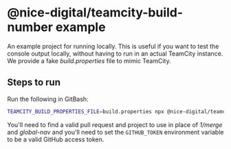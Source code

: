 # @nice-digital/teamcity-build-number example

An example project for running locally. This is useful if you want to test the console output locally, without having to run in an actual TeamCity instance. We provide a fake *build.properties* file to mimic TeamCity.

## Steps to run

Run the following in GitBash:

```sh
TEAMCITY_BUILD_PROPERTIES_FILE=build.properties npx @nice-digital/teamcity-build-number --branch 1/merge --gitHubToken $GITHUB_TOKEN --gitHubRepo nice-digital/global-nav --usePackageJsonVersion --packageRelativePath test --enforceNamingConvention`
```

You'll need to find a valid pull request and project to use in place of *1/merge* and *global-nav* and you'll need to set the `GITHUB_TOKEN` environment variable to be a valid GitHub access token.
